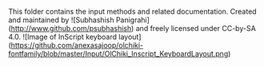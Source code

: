 This folder contains the input methods and related documentation. Created and maintained by ![Subhashish Panigrahi] (http://www.github.com/psubhashish)  and freely licensed under CC-by-SA 4.0.
![Image of InScript keyboard layout] (https://github.com/anexasajoop/olchiki-fontfamily/blob/master/Input/OlChiki_Inscript_KeyboardLayout.png)

